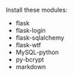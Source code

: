 Install these modules:

 - flask
 - flask-login
 - flask-sqlalchemy
 - flask-wtf
 - MySQL-python
 - py-bcrypt
 - markdown

